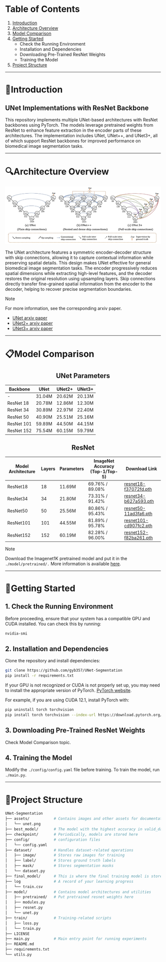 # Table of Contents

1. [Introduction](#Introduction)
2. [Architecture Overview](#Architecture-Overview)
3. [Model Comparison](#Model-Comparison)
4. [Getting Started](#Getting-Started)
     * Check the Running Environment
     * Installation and Dependencies
     * Downloading Pre-Trained ResNet Weights
     * Training the Model
5. [Project Structure](#Project-Structure)


*****


# 📑Introduction

## UNet Implementations with ResNet Backbone
This repository implements multiple UNet-based architectures with ResNet backbones using PyTorch. The models leverage pretrained weights from ResNet to enhance feature extraction in the encoder parts of these architectures. The implementation includes UNet, UNet++, and UNet3+, all of which support ResNet backbones for improved performance on biomedical image segmentation tasks.


*****


# 🔍Architecture Overview

![unet](assets/unet.png)

The UNet architecture features a symmetric encoder-decoder structure with skip connections, allowing it to capture contextual information while preserving spatial details. This design makes UNet effective for general biomedical image segmentation tasks. The encoder progressively reduces spatial dimensions while extracting high-level features, and the decoder restores the original resolution using upsampling layers. Skip connections directly transfer fine-grained spatial information from the encoder to the decoder, helping to recover precise segmentation boundaries.

 > [!Note]
 > For more information, see the corresponding arxiv paper.
 > - [UNet arxiv paper](https://arxiv.org/abs/1505.04597)
 > - [UNet2+ arxiv paper](https://arxiv.org/abs/1807.10165)
 > - [UNet3+ arxiv paper](https://arxiv.org/abs/2004.08790)


*****


# 📋Model Comparison

<div align="center">

## UNet Parameters

|  Backbone  |  UNet  | UNet2+ | UNet3+ |
|------------|--------|--------|--------|
| -          | 31.04M | 20.62M | 20.13M |
| ResNet 18  | 20.78M | 12.86M | 12.30M |
| ResNet 34  | 30.89M | 22.97M | 22.40M |
| ResNet 50  | 40.90M | 25.51M | 25.16M |
| ResNet 101 | 59.89M | 44.50M | 44.15M |
| ResNet 152 | 75.54M | 60.15M | 59.79M |


## ResNet

| Model Architecture | Layers | Parameters | ImageNet Accuracy (Top-1/Top-5) | Download Link |
|--------------------|--------|------------|---------------------------------|---------------|
| ResNet18         |  18    |   11.69M   |         69.76% / 89.08%         | [resnet18-f37072fd.pth](https://download.pytorch.org/models/resnet18-f37072fd.pth) |
| ResNet34         |  34    |   21.80M   |         73.31% / 91.42%         | [resnet34-b627a593.pth](https://download.pytorch.org/models/resnet34-b627a593.pth) |
| ResNet50         |  50    |   25.56M   |         80.86% / 95.43%         | [resnet50-11ad3fa6.pth](https://download.pytorch.org/models/resnet50-11ad3fa6.pth) |
| ResNet101        |  101   |   44.55M   |         81.89% / 95.78%         | [resnet101-cd907fc2.pth](https://download.pytorch.org/models/resnet101-cd907fc2.pth) |
| ResNet152        |  152   |   60.19M   |         82.28% / 96.00%         | [resnet152-f82ba261.pth](https://download.pytorch.org/models/resnet152-f82ba261.pth) |

</div>

 > [!Note]
 > Download the Imagenet1K pretrained model and put it in the `./model/pretrained/.`
 > More information is available [here](https://pytorch.org/vision/stable/_modules/torchvision/models/resnet.html).


*****


# 🔨Getting Started

## 1. Check the Running Environment
Before proceeding, ensure that your system has a compatible GPU and CUDA installed. You can check this by running:
```bash
nvidia-smi
```

## 2. Installation and Dependencies
Clone the repository and install dependencies:

```bash
git clone https://github.com/gyb357/UNet-Segmentation
pip install -r requirements.txt
```

If your GPU is not recognized or CUDA is not properly set up, you may need to install the appropriate version of PyTorch.
[PyTorch website](https://pytorch.org/get-started/previous-versions/).

For example, if you are using CUDA 12.1, install PyTorch with:

```bash
pip uninstall torch torchvision
pip install torch torchvision --index-url https://download.pytorch.org/whl/cu121
```

## 3. Downloading Pre-Trained ResNet Weights
Check Model Comparison topic.

## 4. Training the Model
Modify the `./config/config.yaml` file before training.
To train the model, run `./main.py`.


*****


# 📁Project Structure

```bash
UNet-Segmentation
├── assets/           # Contains images and other assets for documentation
│   └── unet.png
├── best_model/       # The model with the highest accuracy in valid_dataset is stored here
├── checkpoint/       # Periodically, models are stored here
├── config/           # configuration files
│   └── config.yaml
├── dataset/          # Handles dataset-related operations
│   ├── image/        # Stores raw images for training
│   ├── label/        # Stores ground truth labels
│   ├── mask/         # Stores segmentation masks
│   └── dataset.py
├── final_model/      # This is where the final training model is stored
├── log               # A record of your learning progress
│   └── train.csv
├── model/            # Contains model architectures and utilities
│   ├── pretrained/   # Put pretrained resnet weights here
│   ├── modules.py
│   ├── resnet.py
│   └── unet.py
├── train/            # Training-related scripts
│   ├── loss.py
│   └── train.py
├── LICENSE
├── main.py           # Main entry point for running experiments
├── README.md
├── requirements.txt
└── utils.py
```

